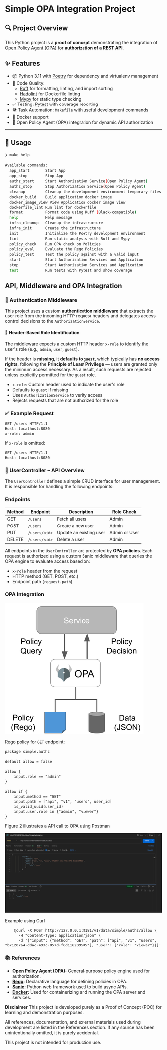 # Simple OPA Integration Project

## 🔍 Project Overview

This Python project is a **proof of concept** demonstrating the integration of [Open Policy Agent (OPA)](https://www.openpolicyagent.org/) for **authorization of a REST API**. 

## ✨ Features

* 📦 Python 3.11 with [Poetry](https://python-poetry.org/) for dependency and virtualenv management
* 🧹 Code Quality:
  * [Ruff](https://github.com/astral-sh/ruff) for formatting, linting, and import sorting
  * [Hadolint](https://github.com/hadolint/hadolint) for Dockerfile linting
  * [Mypy](http://mypy-lang.org/) for static type checking
* ✅ Testing: [Pytest](https://docs.pytest.org/) with coverage reporting
* 🛠️ Task Automation: `Makefile` with useful development commands
* 🐳 Docker support
* 🔐 Open Policy Agent (OPA) integration for dynamic API authorization

---

## 🚀 Usage

```bash
❯ make help

Available commands:
  app_start       Start App
  app_stop        Stop App
  authz_start     Start Authorization Service(Open Policy Agent)
  authz_stop      Stop Authorization Service(Open Policy Agent)
  cleanup         Cleanup the developmenet environment temporary files
  docker_build    Build application docker image
  docker_image_view View Application docker image view
  dockerfile_lint Run lint for dockerfile
  format          Format code using Ruff (Black-compatible)
  help            Help message
  infra_cleanup   Cleanup the infrastructure
  infra_init      Create the infrastructure
  init            Initialize the Poetry development environment
  lint            Run static analysis with Ruff and Mypy
  policy_check    Run OPA check on Policies
  policy_eval     Evaluate the Rego Policies
  policy_test     Test the policy against with a valid input
  start           Start Authorization Services and Application
  stop            Start Authorization Services and Application
  test            Run tests with Pytest and show coverage
```

## API, Middleware and OPA Integration

### 🔐 Authentication Middleware

This project uses a custom **authentication middleware** that extracts the user role from the incoming HTTP request headers and delegates access control decisions to the `AuthorizationService`.

#### 📌 Header-Based Role Identification

The middleware expects a custom HTTP header `x-role` to identify the user's role (e.g., `admin`, `user`, `guest`).

If the header is **missing**, it **defaults to `guest`**, which typically has **no access rights**, following the **Principle of Least Privilege** — users are granted only the minimum access necessary. As a result, such requests are rejected unless explicitly permitted for the `guest` role.

* `x-role`: Custom header used to indicate the user's role
* Defaults to `guest` if missing
* Uses `AuthorizationService` to verify access
* Rejects requests that are not authorized for the role

### ✅ Example Request

```http
GET /users HTTP/1.1
Host: localhost:8080
x-role: admin
```

If `x-role` is omitted:

```http
GET /users HTTP/1.1
Host: localhost:8080
```

### 👤 UserController – API Overview

The `UserController` defines a simple CRUD interface for user management. It is responsible for handling the following endpoints:

### Endpoints

| Method | Endpoint      | Description             | Role Check    |
| ------ | ------------- | ----------------------- |---------------|
| GET    | `/users`      | Fetch all users         | Admin         |
| POST   | `/users`      | Create a new user       | Admin         |
| PUT    | `/users/<id>` | Update an existing user | Admin or User |
| DELETE | `/users/<id>` | Delete a user           | Admin         |

All endpoints in the `UserController` are protected by **OPA policies**. Each request is authorized using a custom Sanic middleware that queries the OPA engine to evaluate access based on:

* `x-role` header from the request
* HTTP method (GET, POST, etc.)
* Endpoint path (`request.path`)

### OPA Integration

![OPA](docs/opa_deployment.png)

Rego policy for `GET` endpoint:

```rego
package simple.authz

default allow = false

allow {
    input.role == "admin"
}

allow if {
    input.method == "GET"
    input.path = ["api", "v1", "users", user_id]
    is_valid_uuid(user_id)
    input.user.role in {"admin", "viewer"}
}

```

Figure 2 illustrates a API call to OPA using Postman

![Execution](docs/postman.png)

Example using Curl
```
	@curl -X POST http://127.0.0.1:8181/v1/data/simple/authz/allow \
      -H "Content-Type: application/json" \
      -d '{"input": {"method": "GET", "path": ["api", "v1", "users", "b71207a4-ddac-493c-857d-f6d116289505"], "user": {"role": "viewer"}}}'
```

### 📚 References

* **[Open Policy Agent (OPA)](https://www.openpolicyagent.org/):** General-purpose policy engine used for authorization.
* **[Rego](https://www.openpolicyagent.org/docs/latest/policy-language/):** Declarative language for defining policies in OPA.
* **[Sanic](https://sanic.dev/):** Python web framework used to build async APIs.
* **[Docker](https://www.docker.com/):** Used for containerizing and running the OPA server and services.


**Disclaimer**
This project is developed purely as a Proof of Concept (POC) for learning and demonstration purposes.

All references, documentation, and external materials used during development are listed in the References section. If any source has been unintentionally omitted, it is purely accidental.

This project is not intended for production use. 